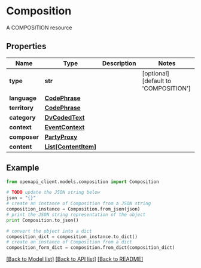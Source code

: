 # Composition

A COMPOSITION resource

## Properties

Name | Type | Description | Notes
------------ | ------------- | ------------- | -------------
**type** | **str** |  | [optional] [default to 'COMPOSITION']
**language** | [**CodePhrase**](CodePhrase.md) |  | 
**territory** | [**CodePhrase**](CodePhrase.md) |  | 
**category** | [**DvCodedText**](DvCodedText.md) |  | 
**context** | [**EventContext**](EventContext.md) |  | 
**composer** | [**PartyProxy**](PartyProxy.md) |  | 
**content** | [**List[ContentItem]**](ContentItem.md) |  | 

## Example

```python
from openapi_client.models.composition import Composition

# TODO update the JSON string below
json = "{}"
# create an instance of Composition from a JSON string
composition_instance = Composition.from_json(json)
# print the JSON string representation of the object
print Composition.to_json()

# convert the object into a dict
composition_dict = composition_instance.to_dict()
# create an instance of Composition from a dict
composition_form_dict = composition.from_dict(composition_dict)
```
[[Back to Model list]](../README.md#documentation-for-models) [[Back to API list]](../README.md#documentation-for-api-endpoints) [[Back to README]](../README.md)


